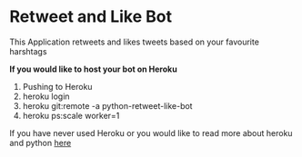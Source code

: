 #  Retweet and Like Bot

This Application retweets and likes tweets based on your favourite harshtags

**If you would like to host your bot on Heroku**
1. Pushing to Heroku
2. heroku login
3. heroku git:remote -a python-retweet-like-bot
4. heroku ps:scale worker=1

If you have never used Heroku or you would like to read more about heroku and python [here](https://devcenter.heroku.com/categories/python-support)
